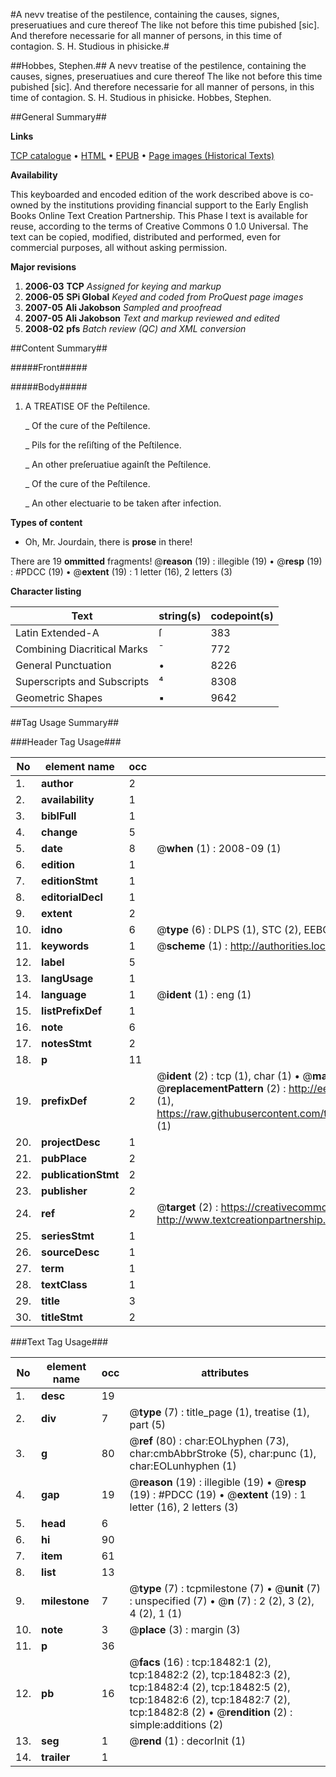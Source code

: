 #A nevv treatise of the pestilence, containing the causes, signes, preseruatiues and cure thereof The like not before this time pubished [sic]. And therefore necessarie for all manner of persons, in this time of contagion. S. H. Studious in phisicke.#

##Hobbes, Stephen.##
A nevv treatise of the pestilence, containing the causes, signes, preseruatiues and cure thereof The like not before this time pubished [sic]. And therefore necessarie for all manner of persons, in this time of contagion. S. H. Studious in phisicke.
Hobbes, Stephen.

##General Summary##

**Links**

[TCP catalogue](http://www.ota.ox.ac.uk/tcp/)  • 
[HTML](http://tei.it.ox.ac.uk/tcp/Texts-HTML/free/A02/A02444.html)  • 
[EPUB](http://tei.it.ox.ac.uk/tcp/Texts-EPUB/free/A02/A02444.epub) • 
[Page images (Historical Texts)](https://data.historicaltexts.jisc.ac.uk/view?pubId=eebo-99853114e&pageId=eebo-99853114e-18482-1)

**Availability**

This keyboarded and encoded edition of the
	       work described above is co-owned by the institutions
	       providing financial support to the Early English Books
	       Online Text Creation Partnership. This Phase I text is
	       available for reuse, according to the terms of Creative
	       Commons 0 1.0 Universal. The text can be copied,
	       modified, distributed and performed, even for
	       commercial purposes, all without asking permission.

**Major revisions**

1. __2006-03__ __TCP__ *Assigned for keying and markup*
1. __2006-05__ __SPi Global__ *Keyed and coded from ProQuest page images*
1. __2007-05__ __Ali Jakobson__ *Sampled and proofread*
1. __2007-05__ __Ali Jakobson__ *Text and markup reviewed and edited*
1. __2008-02__ __pfs__ *Batch review (QC) and XML conversion*

##Content Summary##

#####Front#####

#####Body#####

1. A TREATISE OF the Peſtilence.

    _ Of the cure of the Peſtilence.

    _ Pils for the reſiſting of the Peſtilence.

    _ An other preſeruatiue againſt the Peſtilence.

    _ Of the cure of the Peſtilence.

    _ An other electuarie to be taken after infection.

**Types of content**

  * Oh, Mr. Jourdain, there is **prose** in there!

There are 19 **ommitted** fragments! 
 @__reason__ (19) : illegible (19)  •  @__resp__ (19) : #PDCC (19)  •  @__extent__ (19) : 1 letter (16), 2 letters (3)

**Character listing**


|Text|string(s)|codepoint(s)|
|---|---|---|
|Latin Extended-A|ſ|383|
|Combining             Diacritical Marks|̄|772|
|General Punctuation|•|8226|
|Superscripts             and Subscripts|⁴|8308|
|Geometric Shapes|▪|9642|

##Tag Usage Summary##

###Header Tag Usage###

|No|element name|occ|attributes|
|---|---|---|---|
|1.|__author__|2||
|2.|__availability__|1||
|3.|__biblFull__|1||
|4.|__change__|5||
|5.|__date__|8| @__when__ (1) : 2008-09 (1)|
|6.|__edition__|1||
|7.|__editionStmt__|1||
|8.|__editorialDecl__|1||
|9.|__extent__|2||
|10.|__idno__|6| @__type__ (6) : DLPS (1), STC (2), EEBO-CITATION (1), PROQUEST (1), VID (1)|
|11.|__keywords__|1| @__scheme__ (1) : http://authorities.loc.gov/ (1)|
|12.|__label__|5||
|13.|__langUsage__|1||
|14.|__language__|1| @__ident__ (1) : eng (1)|
|15.|__listPrefixDef__|1||
|16.|__note__|6||
|17.|__notesStmt__|2||
|18.|__p__|11||
|19.|__prefixDef__|2| @__ident__ (2) : tcp (1), char (1)  •  @__matchPattern__ (2) : ([0-9\-]+):([0-9IVX]+) (1), (.+) (1)  •  @__replacementPattern__ (2) : http://eebo.chadwyck.com/downloadtiff?vid=$1&page=$2 (1), https://raw.githubusercontent.com/textcreationpartnership/Texts/master/tcpchars.xml#$1 (1)|
|20.|__projectDesc__|1||
|21.|__pubPlace__|2||
|22.|__publicationStmt__|2||
|23.|__publisher__|2||
|24.|__ref__|2| @__target__ (2) : https://creativecommons.org/publicdomain/zero/1.0/ (1), http://www.textcreationpartnership.org/docs/. (1)|
|25.|__seriesStmt__|1||
|26.|__sourceDesc__|1||
|27.|__term__|1||
|28.|__textClass__|1||
|29.|__title__|3||
|30.|__titleStmt__|2||


###Text Tag Usage###

|No|element name|occ|attributes|
|---|---|---|---|
|1.|__desc__|19||
|2.|__div__|7| @__type__ (7) : title_page (1), treatise (1), part (5)|
|3.|__g__|80| @__ref__ (80) : char:EOLhyphen (73), char:cmbAbbrStroke (5), char:punc (1), char:EOLunhyphen (1)|
|4.|__gap__|19| @__reason__ (19) : illegible (19)  •  @__resp__ (19) : #PDCC (19)  •  @__extent__ (19) : 1 letter (16), 2 letters (3)|
|5.|__head__|6||
|6.|__hi__|90||
|7.|__item__|61||
|8.|__list__|13||
|9.|__milestone__|7| @__type__ (7) : tcpmilestone (7)  •  @__unit__ (7) : unspecified (7)  •  @__n__ (7) : 2 (2), 3 (2), 4 (2), 1 (1)|
|10.|__note__|3| @__place__ (3) : margin (3)|
|11.|__p__|36||
|12.|__pb__|16| @__facs__ (16) : tcp:18482:1 (2), tcp:18482:2 (2), tcp:18482:3 (2), tcp:18482:4 (2), tcp:18482:5 (2), tcp:18482:6 (2), tcp:18482:7 (2), tcp:18482:8 (2)  •  @__rendition__ (2) : simple:additions (2)|
|13.|__seg__|1| @__rend__ (1) : decorInit (1)|
|14.|__trailer__|1||
